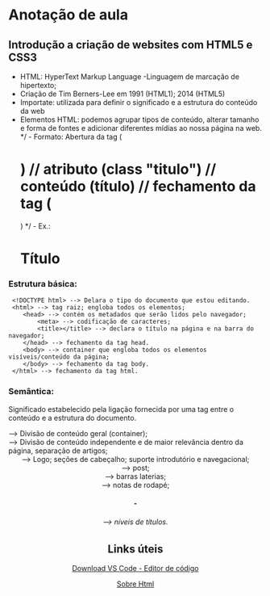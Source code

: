 # Anotação de aula
## Introdução a criação de websites com HTML5 e CSS3

 - HTML: HyperText Markup Language -Linguagem de marcação de hipertexto; 
 - Criação de Tim Berners-Lee em 1991 (HTML1); 2014 (HTML5)
 - Importate: utilizada para definir o significado e a estrutura do conteúdo da web
 - Elementos HTML: podemos agrupar tipos de conteúdo, alterar tamanho e forma de fontes e adicionar diferentes mídias ao nossa página na web.
 	*/ - Formato: Abertura da tag (<h1>) // atributo (class "titulo") // conteúdo (título) // fechamento da tag (</h1>)
	*/	- Ex.: <h1 class= "título"> Título </h1>

 ### Estrutura básica:
	 <!DOCTYPE html> --> Delara o tipo do documento que estou editando. 
	 <html> --> tag raiz; engloba todos os elementos; 
	 	<head> --> contém os metadados que serão lidos pelo navegador; 
			<meta> --> codificação de caracteres; 
			<title></title> --> declara o título na página e na barra do navegador; 
 		</head> --> fechamento da tag head. 
 		<body> --> container que engloba todos os elementos visíveis/conteúdo da página;
  		</body> --> fechamento da tag body. 
	 </html> --> fechamento da tag html.

### Semântica:
Significado estabelecido pela ligação fornecida por uma tag entre o conteúdo e a estrutura do documento. 
**<div>** --> Divisão de conteúdo geral (container);
**<section>** --> Divisão de conteúdo independente e de maior relevância dentro da página, separação de artigos;
**<header>** --> Logo; seções de cabeçalho; suporte introdutório e navegacional; 
**<article>** --> post;
**<aside>** --> barras laterias;
**<footer>** --> notas de rodapé;
**<h1>-<h6>** --> níveis de títulos.
 

## Links úteis
[Download VS Code - Editor de código](https://code.visualstudio.com/download)
	
[Sobre Html](https://www.w3schools.com/html/html_intro.asp)
